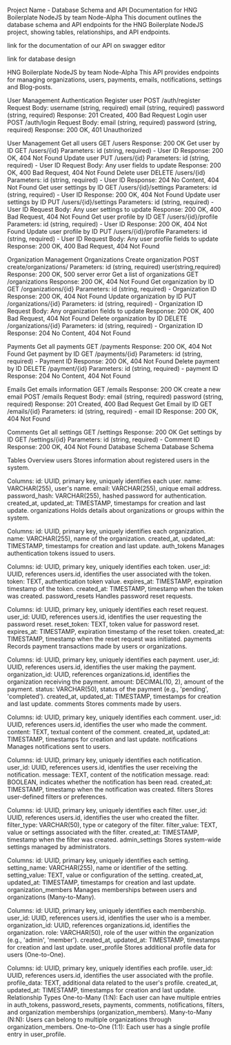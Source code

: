 Project Name - Database Schema and API Documentation for HNG Boilerplate NodeJS by team Node-Alpha
This document outlines the database schema and API endpoints for the HNG Boilerplate NodeJS project, showing tables, relationships, and API endpoints.

link for the documentation of our API on swagger editor


link for database design


HNG Boilerplate NodeJS by team Node-Alpha
This API provides endpoints for managing organizations, users, payments, emails, notifications, settings and Blog-posts.

User Management
Authentication
Register user
POST /auth/register
Request Body:
username (string, required)
email (string, required)
password (string, required)
Response: 201 Created, 400 Bad Request
Login user
POST /auth/login
Request Body:
email (string, required)
password (string, required)
Response: 200 OK, 401 Unauthorized

User Management
Get all users
GET /users
Response: 200 OK
Get user by ID
GET /users/{id}
Parameters:
id (string, required) - User ID
Response: 200 OK, 404 Not Found
Update user
PUT /users/{id}
Parameters:
id (string, required) - User ID
Request Body:
Any user fields to update
Response: 200 OK, 400 Bad Request, 404 Not Found
Delete user
DELETE /users/{id}
Parameters:
id (string, required) - User ID
Response: 204 No Content, 404 Not Found
Get user settings by ID
GET /users/{id}/settings
Parameters:
id (string, required) - User ID
Response: 200 OK, 404 Not Found
Update user settings by ID
PUT /users/{id}/settings
Parameters:
id (string, required) - User ID
Request Body:
Any user settings to update
Response: 200 OK, 400 Bad Request, 404 Not Found
Get user profile by ID
GET /users/{id}/profile
Parameters:
id (string, required) - User ID
Response: 200 OK, 404 Not Found
Update user profile by ID
PUT /users/{id}/profile
Parameters:
id (string, required) - User ID
Request Body:
Any user profile fields to update
Response: 200 OK, 400 Bad Request, 404 Not Found

Organization Management
Organizations
Create organization 
POST create/organizations/
Parameters:
id (string, required)
user(string,required) 
Response: 200 OK, 500 server error
Get a list of organizations
GET /organizations
Response: 200 OK, 404 Not Found
Get organization by ID
GET /organizations/{id}
Parameters:
id (string, required) - Organization ID
Response: 200 OK, 404 Not Found
Update organization by ID
PUT /organizations/{id}
Parameters:
id (string, required) - Organization ID
Request Body:
Any organization fields to update
Response: 200 OK, 400 Bad Request, 404 Not Found
Delete organization by ID
DELETE /organizations/{id}
Parameters:
id (string, required) - Organization ID
Response: 204 No Content, 404 Not Found

Payments
Get all payments
GET /payments
Response: 200 OK, 404 Not Found
Get payment by ID
GET /payments/{id}
Parameters:
id (string, required) - Payment ID
Response: 200 OK, 404 Not Found
Delete payment by ID
DELETE /payment/{id}
Parameters:
id (string, required) - payment ID
Response: 204 No Content, 404 Not Found

Emails
Get emails information
GET /emails
Response: 200 OK
create a new email
POST /emails
Request Body:
email (string, required)
password (string, required)
Response: 201 Created, 400 Bad Request
Get Email by ID
GET /emails/{id}
Parameters:
id (string, required) - email ID
Response: 200 OK, 404 Not Found

Comments
Get all settings
GET /settings
Response: 200 OK
Get settings by ID
GET /settings/{id}
Parameters:
id (string, required) - Comment ID
Response: 200 OK, 404 Not Found
Database Schema
Database Schema

Tables Overview
users
Stores information about registered users in the system.

Columns:
id: UUID, primary key, uniquely identifies each user.
name: VARCHAR(255), user's name.
email: VARCHAR(255), unique email address.
password_hash: VARCHAR(255), hashed password for authentication.
created_at, updated_at: TIMESTAMP, timestamps for creation and last update.
organizations
Holds details about organizations or groups within the system.

Columns:
id: UUID, primary key, uniquely identifies each organization.
name: VARCHAR(255), name of the organization.
created_at, updated_at: TIMESTAMP, timestamps for creation and last update.
auth_tokens
Manages authentication tokens issued to users.

Columns:
id: UUID, primary key, uniquely identifies each token.
user_id: UUID, references users.id, identifies the user associated with the token.
token: TEXT, authentication token value.
expires_at: TIMESTAMP, expiration timestamp of the token.
created_at: TIMESTAMP, timestamp when the token was created.
password_resets
Handles password reset requests.

Columns:
id: UUID, primary key, uniquely identifies each reset request.
user_id: UUID, references users.id, identifies the user requesting the password reset.
reset_token: TEXT, token value for password reset.
expires_at: TIMESTAMP, expiration timestamp of the reset token.
created_at: TIMESTAMP, timestamp when the reset request was initiated.
payments
Records payment transactions made by users or organizations.

Columns:
id: UUID, primary key, uniquely identifies each payment.
user_id: UUID, references users.id, identifies the user making the payment.
organization_id: UUID, references organizations.id, identifies the organization receiving the payment.
amount: DECIMAL(10, 2), amount of the payment.
status: VARCHAR(50), status of the payment (e.g., 'pending', 'completed').
created_at, updated_at: TIMESTAMP, timestamps for creation and last update.
comments
Stores comments made by users.

Columns:
id: UUID, primary key, uniquely identifies each comment.
user_id: UUID, references users.id, identifies the user who made the comment.
content: TEXT, textual content of the comment.
created_at, updated_at: TIMESTAMP, timestamps for creation and last update.
notifications
Manages notifications sent to users.

Columns:
id: UUID, primary key, uniquely identifies each notification.
user_id: UUID, references users.id, identifies the user receiving the notification.
message: TEXT, content of the notification message.
read: BOOLEAN, indicates whether the notification has been read.
created_at: TIMESTAMP, timestamp when the notification was created.
filters
Stores user-defined filters or preferences.

Columns:
id: UUID, primary key, uniquely identifies each filter.
user_id: UUID, references users.id, identifies the user who created the filter.
filter_type: VARCHAR(50), type or category of the filter.
filter_value: TEXT, value or settings associated with the filter.
created_at: TIMESTAMP, timestamp when the filter was created.
admin_settings
Stores system-wide settings managed by administrators.

Columns:
id: UUID, primary key, uniquely identifies each setting.
setting_name: VARCHAR(255), name or identifier of the setting.
setting_value: TEXT, value or configuration of the setting.
created_at, updated_at: TIMESTAMP, timestamps for creation and last update.
organization_members
Manages memberships between users and organizations (Many-to-Many).

Columns:
id: UUID, primary key, uniquely identifies each membership.
user_id: UUID, references users.id, identifies the user who is a member.
organization_id: UUID, references organizations.id, identifies the organization.
role: VARCHAR(50), role of the user within the organization (e.g., 'admin', 'member').
created_at, updated_at: TIMESTAMP, timestamps for creation and last update.
user_profile
Stores additional profile data for users (One-to-One).

Columns:
id: UUID, primary key, uniquely identifies each profile.
user_id: UUID, references users.id, identifies the user associated with the profile.
profile_data: TEXT, additional data related to the user's profile.
created_at, updated_at: TIMESTAMP, timestamps for creation and last update.
Relationship Types
One-to-Many (1:N): Each user can have multiple entries in auth_tokens, password_resets, payments, comments, notifications, filters, and organization memberships (organization_members).
Many-to-Many (N:N): Users can belong to multiple organizations through organization_members.
One-to-One (1:1): Each user has a single profile entry in user_profile.